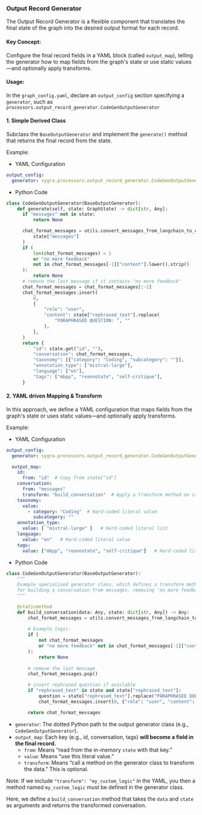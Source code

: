 ### Output Record Generator

The Output Record Generator is a flexible component that translates the final state of the graph into the desired output format for each record. 

#### Key Concept: 
Configure the final record fields in a YAML block (called `output_map`), telling the generator how to map fields from the graph's state or use static values—and optionally apply transforms.

#### Usage: 

In the `graph_config.yaml`, declare an `output_config` section specifying a `generator`, such as `processors.output_record_generator.CodeGenOutputGenerator`

#### 1. Simple Derived Class
Subclass the `BaseOutputGenerator` and implement the `generate()` method that returns the final record from the state. 

Example:

- YAML Configuration
```yaml
output_config:
  generator: sygra.processors.output_record_generator.CodeGenOutputGenerator
```

- Python Code
```python
class CodeGenOutputGenerator(BaseOutputGenerator):
    def generate(self, state: GraphState) -> dict[str, Any]:
      if "messages" not in state:
          return None

      chat_format_messages = utils.convert_messages_from_langchain_to_chat_format(
          state["messages"]
      )
      if (
          len(chat_format_messages) < 1
          or "no more feedback"
          not in chat_format_messages[-1]["content"].lower().strip()
      ):
          return None
      # remove the last message if it contains "no more feedback"
      chat_format_messages = chat_format_messages[:-1]
      chat_format_messages.insert(
          0,
          {
              "role": "user",
              "content": state["rephrased_text"].replace(
                  "PARAPHRASED QUESTION: ", ""
              ),
          },
      )
      return {
          "id": state.get("id", ""),
          "conversation": chat_format_messages,
          "taxonomy": [{"category": "Coding", "subcategory": ""}],
          "annotation_type": ["mistral-large"],
          "language": ["en"],
          "tags": ["mbpp", "reannotate", "self-critique"],
      }
```


#### 2. YAML driven Mapping & Transform

In this approach, we define a YAML configuration that maps fields from the graph's state or uses static values—and optionally apply transforms.

Example:

- YAML Configuration

```yaml
output_config:
  generator: sygra.processors.output_record_generator.CodeGenOutputGenerator

  output_map:
    id:
      from: "id"  # Copy from state["id"]
    conversation:
      from: "messages"
      transform: "build_conversation"  # Apply a transform method on state["messages"]
    taxonomy:
      value:
        - category: "Coding"  # Hard-coded literal value
          subcategory: ""
    annotation_type:
      value: [ "mistral-large" ]   # Hard-coded literal list
    language:
      value: "en"   # Hard-coded literal value
    tags:
      value: ["mbpp", "reannotate", "self-critique"]   # Hard-coded literal list
```

- Python Code
```python
class CodeGenOutputGenerator(BaseOutputGenerator):
    """
    Example specialized generator class, which defines a transform method
    for building a conversation from messages, removing 'no more feedback', etc.
    """

    @staticmethod
    def build_conversation(data: Any, state: dict[str, Any]) -> Any:
        chat_format_messages = utils.convert_messages_from_langchain_to_chat_format(data)
        
        # Example logic:
        if (
            not chat_format_messages
            or "no more feedback" not in chat_format_messages[-1]["content"].lower().strip()
        ):
            return None
        
        # remove the last message
        chat_format_messages.pop()

        # insert rephrased question if available
        if "rephrased_text" in state and state["rephrased_text"]:
            question = state["rephrased_text"].replace("PARAPHRASED QUESTION: ", "")
            chat_format_messages.insert(0, {"role": "user", "content": question})

        return chat_format_messages
```

- `generator`: The dotted Python path to the output generator class (e.g., `CodeGenOutputGenerator`).
- `output_map`: Each key (e.g., id, conversation, tags) **will become a field in the final record.**
  - `from`: Means “read from the in-memory `state` with that key.”
  - `value`: Means “use this literal value.”
  - `transform`: Means “call a method on the generator class to transform the data.” This is optional.

Note: If we include `"transform": "my_custom_logic"` in the YAML, you then a method named `my_custom_logic` must be defined in the generator class. 

Here, we define a `build_conversation` method that takes the `data` and `state` as arguments and returns the transformed conversation.